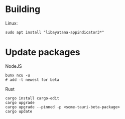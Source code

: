 # Building

Linux:

```console
sudo apt install "libayatana-appindicator3*"
```

# Update packages

NodeJS
```console
bunx ncu -u
# add -t newest for beta
```

Rust
```console
cargo install cargo-edit
cargo upgrade
cargo upgrade --pinned -p <some-tauri-beta-package>
cargo update
```